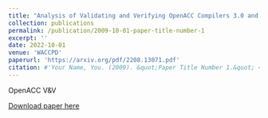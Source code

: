 ```yaml
---
title: "Analysis of Validating and Verifying OpenACC Compilers 3.0 and Above"
collection: publications
permalink: /publication/2009-10-01-paper-title-number-1
excerpt: ''
date: 2022-10-01
venue: 'WACCPD'
paperurl: 'https://arxiv.org/pdf/2208.13071.pdf'
citation: #'Your Name, You. (2009). &quot;Paper Title Number 1.&quot; <i>Journal 1</i>. 1(1).'
---
```

OpenACC V&V

[Download paper here](http://academicpages.github.io/files/paper1.pdf)

